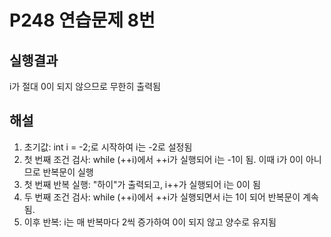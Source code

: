 # P248 연습문제 8번

## 실행결과
i가 절대 0이 되지 않으므로 무한히 출력됨

## 해설
1. 초기값: int i = -2;로 시작하여 i는 -2로 설정됨
2. 첫 번째 조건 검사: while (++i)에서 ++i가 실행되어 i는 -1이 됨. 이때 i가 0이 아니므로 반복문이 실행
3. 첫 번째 반복 실행: "하이"가 출력되고, i++가 실행되어 i는 0이 됨
4. 두 번째 조건 검사: while (++i)에서 ++i가 실행되면서 i는 1이 되어 반복문이 계속됨.
5. 이후 반복: i는 매 반복마다 2씩 증가하여 0이 되지 않고 양수로 유지됨